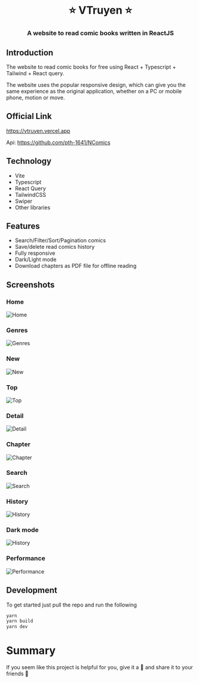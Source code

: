 <h1 align= center><b>⭐️ VTruyen ⭐️</b></h1>
<h3 align = center> A website to read comic books written in ReactJS </h3>

## Introduction

The website to read comic books for free using React + Typescript + Tailwind + React query.

The website uses the popular responsive design, which can give you the same experience as the original application, whether on a PC or mobile phone, motion or move.


## Official Link

https://vtruyen.vercel.app

Api: https://github.com/pth-1641/NComics

## Technology

- Vite
- Typescript
- React Query
- TailwindCSS
- Swiper
- Other libraries

## Features

- Search/Filter/Sort/Pagination comics
- Save/delete read comics history
- Fully responsive
- Dark/Light mode
- Download chapters as PDF file for offline reading

## Screenshots

### Home
![Home](/assets/img/demo-home.webp)

### Genres
![Genres](/assets/img/demo-genres.webp)

### New
![New](/assets/img/demo-new.webp)

### Top
![Top](/assets/img/demo-top.webp)

### Detail
![Detail](/assets/img/demo-detail.webp)

### Chapter
![Chapter](/assets/img/demo-chapter.webp)

### Search
![Search](/assets/img/demo-search.webp)

### History
![History](/assets/img/demo-history.webp)

### Dark mode
![History](/assets/img/demo-dark.webp)

### Performance
![Performance](/assets/img/demo-performance.webp)

## Development

To get started just pull the repo and run the following

```bash
yarn
yarn build
yarn dev
```

# Summary

If you seem like this project is helpful for you, give it a 🌟 and share it to your friends 💖